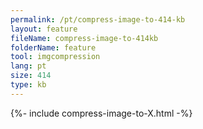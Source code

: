 ```yaml
---
permalink: /pt/compress-image-to-414-kb
layout: feature
fileName: compress-image-to-414kb
folderName: feature
tool: imgcompression
lang: pt
size: 414
type: kb
---
```


{%- include compress-image-to-X.html -%}
